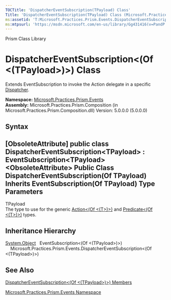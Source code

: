 ```yaml
---
TOCTitle: 'DispatcherEventSubscription(TPayload) Class'
Title: 'DispatcherEventSubscription(TPayload) Class (Microsoft.Practices.Prism.Events)'
ms:assetid: 'T:Microsoft.Practices.Prism.Events.DispatcherEventSubscription\`1'
ms:mtpsurl: 'https://msdn.microsoft.com/en-us/library/Gg431416(v=PandP.50)'
---
```


Prism Class Library

DispatcherEventSubscription&lt;(Of &lt;(TPayload&gt;)&gt;) Class
================================================================

Extends EventSubscription to invoke the Action delegate in a specific [Dispatcher](http://msdn2.microsoft.com/en-us/library/ms615907).

**Namespace:** [Microsoft.Practices.Prism.Events](https://msdn.microsoft.com/n:microsoft.practices.prism.events)
**Assembly:** Microsoft.Practices.Prism.Composition (in Microsoft.Practices.Prism.Composition.dll) Version: 5.0.0.0 (5.0.0.0)

## Syntax


<span id="syntaxToggle"></span>[ObsoleteAttribute\] public class DispatcherEventSubscription&lt;TPayload&gt; : EventSubscription&lt;TPayload&gt; &lt;ObsoleteAttribute&gt; Public Class DispatcherEventSubscription(Of TPayload) Inherits EventSubscription(Of TPayload)
Type Parameters
---------------

<span id="templatesToggle"></span>
TPayload  
The type to use for the generic [Action&lt;(Of &lt;(T&gt;)&gt;)](http://msdn2.microsoft.com/en-us/library/018hxwa8) and [Predicate&lt;(Of &lt;(T&gt;)&gt;)](http://msdn2.microsoft.com/en-us/library/bfcke1bz) types.

Inheritance Hierarchy
---------------------

<span id="familyToggle"></span>[System.Object](http://msdn2.microsoft.com/en-us/library/e5kfa45b)
  EventSubscription&lt;(Of &lt;(TPayload&gt;)&gt;)
    Microsoft.Practices.Prism.Events.DispatcherEventSubscription&lt;(Of &lt;(TPayload&gt;)&gt;)

See Also
--------


[DispatcherEventSubscription&lt;(Of &lt;(TPayload&gt;)&gt;) Members](https://msdn.microsoft.com/allmembers.t:microsoft.practices.prism.events.dispatchereventsubscription%601)

[Microsoft.Practices.Prism.Events Namespace](https://msdn.microsoft.com/n:microsoft.practices.prism.events)
